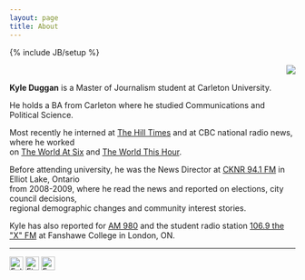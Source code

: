 ```yaml
---
layout: page
title: About
---
```

{% include JB/setup %}
<html>
<body>
<img style="float: right" src="https://kyleaduggan.files.wordpress.com/2013/09/02.jpg?w=247&h=300">
<br>
<p><b>Kyle Duggan</b> is a Master of Journalism student at Carleton University.</p>
<p>He holds a BA from Carleton where he studied Communications and Political Science.</p>

<p style="margin-right=50em;">Most recently he interned at <a href="www.hilltimes.com/">The Hill Times</a> and at CBC national radio news, where he worked <br>on <a href="www.cbc.ca/w6/">The World At Six</a> and <a href="www.cbc.ca/theworldthishour/">The World This Hour</a>.</p>

<p style="margin-right=50em;">Before attending university, he was the News Director at <a href="http://moosefm.com/cknr/news/">CKNR 94.1 FM</a> in Elliot Lake, Ontario <br>from 2008-2009, where he read the news and reported on elections, city council decisions, <br>regional demographic changes and community interest stories.</p>

<p style="margin-right=50em;">Kyle has also reported for <a href="http://www.am980.ca/">AM 980</a> and the student radio station <a href="http://www.1069thex.com/">106.9 the "X" FM</a> at Fanshawe College in London, ON.

<hr>

<div class="btn-group"><a href="https://twitter.com/Kyle_Duggan"><img src="https://dl.dropboxusercontent.com/u/50108349/Blag/twitter-sociocon.png" alt="Follow Kyle on Twitter" width="24" /></a> <a href="http://ca.linkedin.com/pub/kyle-duggan/34/597/a8a"><img src="https://dl.dropboxusercontent.com/u/50108349/Blag/linkedin-sociocon.png" alt="Find Kyle on LinkedIn" width="24" /></a> <a href="mailto:kyle.duggan@hotmail.ca?Subject=Hello%20Kyle" target="_top"><img src="https://dl.dropboxusercontent.com/u/50108349/Blag/email-sociocon2.png" alt="Email Kyle" width="24" /></a></div>

